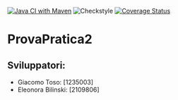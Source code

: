 [![Java CI with Maven](https://github.com/giekk/ProvaPratica2/actions/workflows/build.yml/badge.svg)](https://github.com/giekk/ProvaPratica2/actions/workflows/build.yml)
![Checkstyle](https://github.com/giekk/ProvaPratica2/actions/workflows/checkstyle.yml/badge.svg)
[![Coverage Status](https://coveralls.io/repos/github/giekk/ProvaPratica2/badge.svg?branch=main)](https://coveralls.io/github/giekk/ProvaPratica2?branch=main)

# ProvaPratica2
## Sviluppatori:
- Giacomo Toso: [1235003]
- Eleonora Bilinski: [2109806]
